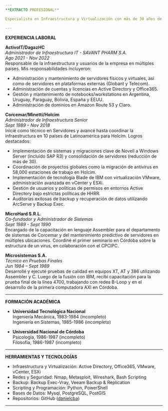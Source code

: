 ```yaml
---
**EXTRACTO PROFESIONAL**

Especialista en Infraestructura y Virtualización con más de 30 años de experiencia en el sector IT. Amplia trayectoria en administración de servidores, soporte de infraestructura y virtualización en entornos internacionales. Colaboré durante 13 años en los workshops internacionales de infraestructura de Holcim, donde definimos estrategias de IT para apoyar las metas del negocio en Latinoamérica. Excelentes habilidades en liderazgo de equipos, resolución de problemas complejos y proyectos de gran escala en multinacionales.

---
```


**EXPERIENCIA LABORAL**

**ActivoIT/DagazHC**  
*Administrador de Infraestructura IT - SAVANT PHARM S.A.*  
*Ago 2021 - Nov 2022*  
Responsable de la infraestructura y usuarios de la empresa en múltiples países. Mis responsabilidades incluyeron:  
- Administración y mantenimiento de servidores físicos y virtuales, así como de servidores en plataformas externas (Globant y Telecom).
- Administración de cuentas y licencias en Active Directory y Office365.
- Gestión y mantenimiento de notebooks/workstations en Argentina, Uruguay, Paraguay, Bolivia, España y EEUU.
- Administración de dominios en Amazon Route 53 y Claro.

**Corcemar/Minetti/Holcim**  
*Administrador de Infraestructura Senior*  
*Sept 1989 – Nov 2018*  
Inicié como técnico en Servidores y avancé hasta coordinar la infraestructura en 10 países de Latinoamérica para Holcim. Logros destacados:  
- Implementación de sistemas y migraciones clave de Novell a Windows Server (incluido SAP R3) y consolidación de servidores (reducción de más de 30).
- Coordinación de proyectos globales como la migración de antivirus en 58,000 estaciones de trabajo en Holcim.
- Implementación de tecnología Blade de IBM con virtualización VMware, administración avanzada en vCenter y ESXi.
- Gestión de usuarios y políticas de permisos en entornos Active Directory bajo estrictas políticas de HHRR.
- Auditorías exitosas de backup y recuperación de datos utilizando ArcServe y Backup Exec.

**MicroHard S.R.L.**  
*Co-fundador y Administrador de Sistemas*  
*Sept 1989 - Sept 1990*  
Encargado de la capacitación en lenguaje Assembler para el departamento de sistemas de Corcemar y del mantenimiento predictivo de servidores en múltiples ubicaciones. Coordiné el primer seminario en Córdoba sobre la estructura de un virus, en colaboración con el CPCIPC.

**Microsistemas S.A.**  
*Técnico en Pruebas Finales*  
*Jun 1984 – Sept 1989*  
Desarrollé y ejecuté pruebas de calidad en equipos XT, AT y 386 utilizando Assembler y C. Luego de la fusión con IBM, recibí capacitación para la prueba final de la línea 4700, trabajando con redes B-Loop y en el desarrollo de la primera computadora AXI en Córdoba.

---

**FORMACIÓN ACADÉMICA**

- **Universidad Tecnológica Nacional**  
Ingeniería Mecánica, 1983-1984 (incompleto)  
Ingeniería en Sistemas, 1985-1986 (incompleto)

- **Universidad Nacional de Córdoba**  
Psicología, 1986-1987 (incompleto)  
Filosofía, 1986-1987 (incompleto)

---

**HERRAMIENTAS Y TECNOLOGÍAS**

- Infraestructura y Virtualización: Active Directory, Office365, VMware, vCenter, ESXi  
- Redes y Seguridad: Nmap, Metasploit, Wireshark, Bash Scripting
- Backup: Backup Exec-Vray, Veeam Backup & Replication
- Scripting y Programación: Python, PowerShell
- Bases de Datos: Mysql, PostgreSQL, PostGIS
- Repositorios: GitHub ([danielcba](https://github.com/danielcba))  

---
